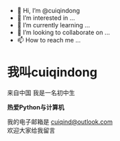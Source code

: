 - 👋 Hi, I’m @cuiqindong
- 👀 I’m interested in ...
- 🌱 I’m currently learning ...
- 💞️ I’m looking to collaborate on ...
- 📫 How to reach me ...

<!---
cuiqindong/cuiqindong is a ✨ special ✨ repository because its `README.md` (this file) appears on your GitHub profile.
You can click the Preview link to take a look at your changes.
--->

# 我叫cuiqindong  
来自中国 
我是一名初中生  

**热爱Python与计算机**  

我的电子邮箱是 cuiqind@outlook.com  
欢迎大家给我留言  
